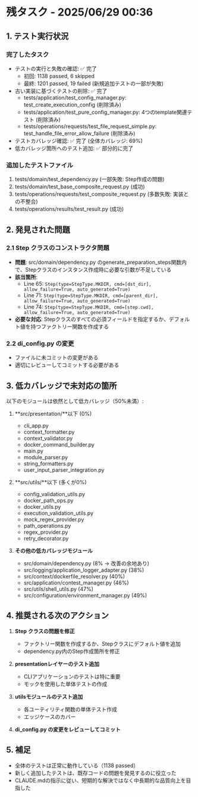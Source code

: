 # 残タスク - 2025/06/29 00:36

## 1. テスト実行状況

### 完了したタスク
- テストの実行と失敗の確認: ✅ 完了 
  - 初回: 1138 passed, 6 skipped
  - 最終: 1201 passed, 19 failed (新規追加テストの一部が失敗)
- 古い実装に基づくテストの削除: ✅ 完了
  - tests/application/test_config_manager.py: test_create_execution_config (削除済み)
  - tests/application/test_pure_config_manager.py: 4つのtemplate関連テスト (削除済み)
  - tests/operations/requests/test_file_request_simple.py: test_handle_file_error_allow_failure (削除済み)
- テストカバレッジ確認: ✅ 完了 (全体カバレッジ: 69%)
- 低カバレッジ箇所へのテスト追加: ✅ 部分的に完了

### 追加したテストファイル
1. tests/domain/test_dependency.py (一部失敗: Step作成の問題)
2. tests/domain/test_base_composite_request.py (成功)
3. tests/operations/requests/test_composite_request.py (多数失敗: 実装との不整合)
4. tests/operations/results/test_result.py (成功)

## 2. 発見された問題

### 2.1 Step クラスのコンストラクタ問題
- **問題**: src/domain/dependency.py のgenerate_preparation_steps関数内で、Stepクラスのインスタンス作成時に必要な引数が不足している
- **該当箇所**:
  - Line 65: `Step(type=StepType.MKDIR, cmd=[dst_dir], allow_failure=True, auto_generated=True)`
  - Line 71: `Step(type=StepType.MKDIR, cmd=[parent_dir], allow_failure=True, auto_generated=True)`
  - Line 74: `Step(type=StepType.MKDIR, cmd=[step.cwd], allow_failure=True, auto_generated=True)`
- **必要な対応**: Stepクラスのすべての必須フィールドを指定するか、デフォルト値を持つファクトリー関数を作成する

### 2.2 di_config.py の変更
- ファイルに未コミットの変更がある
- 適切にレビューしてコミットする必要がある

## 3. 低カバレッジで未対応の箇所

以下のモジュールは依然として低カバレッジ（50%未満）:

1. **src/presentation/**以下 (0%)
   - cli_app.py
   - context_formatter.py
   - context_validator.py
   - docker_command_builder.py
   - main.py
   - module_parser.py
   - string_formatters.py
   - user_input_parser_integration.py

2. **src/utils/**以下 (多くが0%)
   - config_validation_utils.py
   - docker_path_ops.py
   - docker_utils.py
   - execution_validation_utils.py
   - mock_regex_provider.py
   - path_operations.py
   - regex_provider.py
   - retry_decorator.py

3. **その他の低カバレッジモジュール**
   - src/domain/dependency.py (8% → 改善の余地あり)
   - src/logging/application_logger_adapter.py (38%)
   - src/context/dockerfile_resolver.py (40%)
   - src/application/contest_manager.py (46%)
   - src/utils/shell_utils.py (47%)
   - src/configuration/environment_manager.py (49%)

## 4. 推奨される次のアクション

1. **Step クラスの問題を修正**
   - ファクトリー関数を作成するか、Stepクラスにデフォルト値を追加
   - dependency.py内のStep作成箇所を修正

2. **presentationレイヤーのテスト追加**
   - CLIアプリケーションのテストは特に重要
   - モックを使用した単体テストの作成

3. **utilsモジュールのテスト追加**
   - 各ユーティリティ関数の単体テスト作成
   - エッジケースのカバー

4. **di_config.py の変更をレビューしてコミット**

## 5. 補足

- 全体のテストは正常に動作している（1138 passed）
- 新しく追加したテストは、既存コードの問題を発見するのに役立った
- CLAUDE.mdの指示に従い、短期的な解決ではなく中長期的な品質向上を目指した